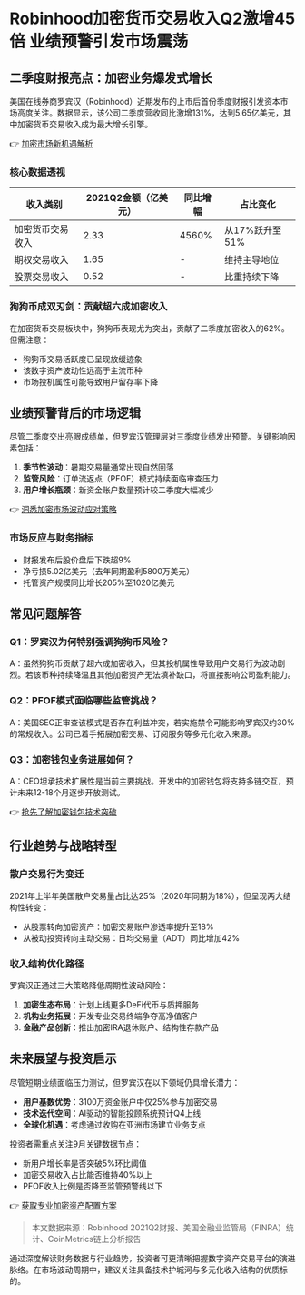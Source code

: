 # Robinhood加密货币交易收入Q2激增45倍 业绩预警引发市场震荡  

## 二季度财报亮点：加密业务爆发式增长  
美国在线券商罗宾汉（Robinhood）近期发布的上市后首份季度财报引发资本市场高度关注。数据显示，该公司二季度营收同比激增131%，达到5.65亿美元，其中加密货币交易收入成为最大增长引擎。  

👉 [加密市场新机遇解析](https://bit.ly/okx_welcome)  

### 核心数据透视  
| 收入类别         | 2021Q2金额（亿美元） | 同比增幅  | 占比变化       |  
|------------------|---------------------|----------|----------------|  
| 加密货币交易收入 | 2.33                | 4560%    | 从17%跃升至51% |  
| 期权交易收入     | 1.65                | -        | 维持主导地位    |  
| 股票交易收入     | 0.52                | -        | 比重持续下降    |  

### 狗狗币成双刃剑：贡献超六成加密收入  
在加密货币交易板块中，狗狗币表现尤为突出，贡献了二季度加密收入的62%。但需注意：  
- 狗狗币交易活跃度已呈现放缓迹象  
- 该数字资产波动性远高于主流币种  
- 市场投机属性可能导致用户留存率下降  

## 业绩预警背后的市场逻辑  
尽管二季度交出亮眼成绩单，但罗宾汉管理层对三季度业绩发出预警。关键影响因素包括：  
1. **季节性波动**：暑期交易量通常出现自然回落  
2. **监管风险**：订单流返点（PFOF）模式持续面临审查压力  
3. **用户增长瓶颈**：新资金账户数量预计较二季度大幅减少  

👉 [洞悉加密市场波动应对策略](https://bit.ly/okx_welcome)  

### 市场反应与财务指标  
- 财报发布后股价盘后下跌超9%  
- 净亏损5.02亿美元（去年同期盈利5800万美元）  
- 托管资产规模同比增长205%至1020亿美元  

## 常见问题解答  

### Q1：罗宾汉为何特别强调狗狗币风险？  
A：虽然狗狗币贡献了超六成加密收入，但其投机属性导致用户交易行为波动剧烈。若该币种持续降温且其他加密资产无法填补缺口，将直接影响公司盈利能力。  

### Q2：PFOF模式面临哪些监管挑战？  
A：美国SEC正审查该模式是否存在利益冲突，若实施禁令可能影响罗宾汉约30%的常规收入。公司已着手拓展加密交易、订阅服务等多元化收入来源。  

### Q3：加密钱包业务进展如何？  
A：CEO坦承技术扩展性是当前主要挑战。开发中的加密钱包将支持多链交互，预计未来12-18个月逐步开放测试。  

👉 [抢先了解加密钱包技术突破](https://bit.ly/okx_welcome)  

## 行业趋势与战略转型  
### 散户交易行为变迁  
2021年上半年美国散户交易量占比达25%（2020年同期为18%），但呈现两大结构性转变：  
- 从股票转向加密资产：加密交易账户渗透率提升至18%  
- 从被动投资转向主动交易：日均交易量（ADT）同比增加42%  

### 收入结构优化路径  
罗宾汉正通过三大策略降低周期性波动风险：  
1. **加密生态布局**：计划上线更多DeFi代币与质押服务  
2. **机构业务拓展**：开发专业交易终端争夺高净值客户  
3. **金融产品创新**：推出加密IRA退休账户、结构性存款产品  

## 未来展望与投资启示  
尽管短期业绩面临压力测试，但罗宾汉在以下领域仍具增长潜力：  
- **用户基数优势**：3100万资金账户中仅25%参与加密交易  
- **技术迭代空间**：AI驱动的智能投顾系统预计Q4上线  
- **全球化机遇**：考虑通过收购在亚洲市场建立业务支点  

投资者需重点关注9月关键数据节点：  
- 新用户增长率是否突破5%环比阈值  
- 加密交易收入占比能否维持40%以上  
- PFOF收入比例是否降至监管预警线以下  

👉 [获取专业加密资产配置方案](https://bit.ly/okx_welcome)  

> 本文数据来源：Robinhood 2021Q2财报、美国金融业监管局（FINRA）统计、CoinMetrics链上分析报告  

通过深度解读财务数据与行业趋势，投资者可更清晰把握数字资产交易平台的演进脉络。在市场波动周期中，建议关注具备技术护城河与多元化收入结构的优质标的。